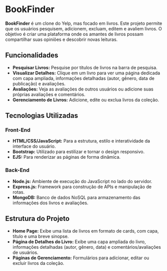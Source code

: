 # BookFinder

**BookFinder** é um clone do Yelp, mas focado em livros. Este projeto permite que os usuários pesquisem, adicionem, excluam, editem e avaliem livros. O objetivo é criar uma plataforma onde os amantes de livros possam compartilhar suas opiniões e descobrir novas leituras.

## Funcionalidades

- **Pesquisar Livros:** Pesquise por títulos de livros na barra de pesquisa.
- **Visualizar Detalhes:** Clique em um livro para ver uma página dedicada com capa ampliada, informações detalhadas (autor, gênero, data de publicação) e avaliações.
- **Avaliações:** Veja as avaliações de outros usuários ou adicione suas próprias avaliações e comentários.
- **Gerenciamento de Livros:** Adicione, edite ou exclua livros da coleção.

## Tecnologias Utilizadas

### Front-End
- **HTML/CSS/JavaScript:** Para a estrutura, estilo e interatividade da interface do usuário.
- **Bootstrap:** Utilizado para estilizar e tornar o design responsivo.
- **EJS:** Para renderizar as páginas de forma dinâmica.

### Back-End
- **Node.js:** Ambiente de execução do JavaScript no lado do servidor.
- **Express.js:** Framework para construção de APIs e manipulação de rotas.
- **MongoDB:** Banco de dados NoSQL para armazenamento das informações dos livros e avaliações.

## Estrutura do Projeto

- **Home Page:** Exibe uma lista de livros em formato de cards, com capa, título e uma breve sinopse.
- **Página de Detalhes do Livro:** Exibe uma capa ampliada do livro, informações detalhadas (autor, gênero, data) e comentários/avaliações de usuários.
- **Páginas de Gerenciamento:** Formulários para adicionar, editar ou excluir livros da coleção.